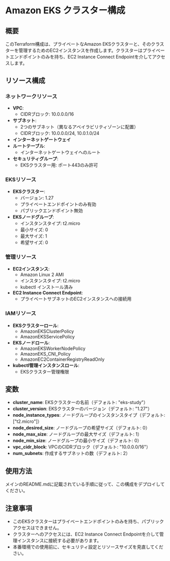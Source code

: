# Amazon EKS クラスター構成

## 概要

このTerraform構成は、プライベートなAmazon EKSクラスターと、そのクラスターを管理するためのEC2インスタンスを作成します。クラスターはプライベートエンドポイントのみを持ち、EC2 Instance Connect Endpointを介してアクセスします。

## リソース構成

### ネットワークリソース
- **VPC**:
  - CIDRブロック: 10.0.0.0/16
- **サブネット**:
  - 2つのサブネット（異なるアベイラビリティゾーンに配置）
  - CIDRブロック: 10.0.0.0/24, 10.0.1.0/24
- **インターネットゲートウェイ**
- **ルートテーブル**:
  - インターネットゲートウェイへのルート
- **セキュリティグループ**:
  - EKSクラスター用: ポート443のみ許可

### EKSリソース
- **EKSクラスター**:
  - バージョン: 1.27
  - プライベートエンドポイントのみ有効
  - パブリックエンドポイント無効
- **EKSノードグループ**:
  - インスタンスタイプ: t2.micro
  - 最小サイズ: 0
  - 最大サイズ: 1
  - 希望サイズ: 0

### 管理リソース
- **EC2インスタンス**:
  - Amazon Linux 2 AMI
  - インスタンスタイプ: t2.micro
  - kubectl インストール済み
- **EC2 Instance Connect Endpoint**:
  - プライベートサブネットのEC2インスタンスへの接続用

### IAMリソース
- **EKSクラスターロール**:
  - AmazonEKSClusterPolicy
  - AmazonEKSServicePolicy
- **EKSノードロール**:
  - AmazonEKSWorkerNodePolicy
  - AmazonEKS_CNI_Policy
  - AmazonEC2ContainerRegistryReadOnly
- **kubectl管理インスタンスロール**:
  - EKSクラスター管理権限

## 変数

- **cluster_name**: EKSクラスターの名前（デフォルト: "eks-study"）
- **cluster_version**: EKSクラスターのバージョン（デフォルト: "1.27"）
- **node_instance_types**: ノードグループのインスタンスタイプ（デフォルト: ["t2.micro"]）
- **node_desired_size**: ノードグループの希望サイズ（デフォルト: 0）
- **node_max_size**: ノードグループの最大サイズ（デフォルト: 1）
- **node_min_size**: ノードグループの最小サイズ（デフォルト: 0）
- **vpc_cidr_block**: VPCのCIDRブロック（デフォルト: "10.0.0.0/16"）
- **num_subnets**: 作成するサブネットの数（デフォルト: 2）

## 使用方法

メインのREADME.mdに記載されている手順に従って、この構成をデプロイしてください。

## 注意事項

- このEKSクラスターはプライベートエンドポイントのみを持ち、パブリックアクセスはできません。
- クラスターへのアクセスには、EC2 Instance Connect Endpointを介して管理インスタンスに接続する必要があります。
- 本番環境での使用前に、セキュリティ設定とリソースサイズを見直してください。